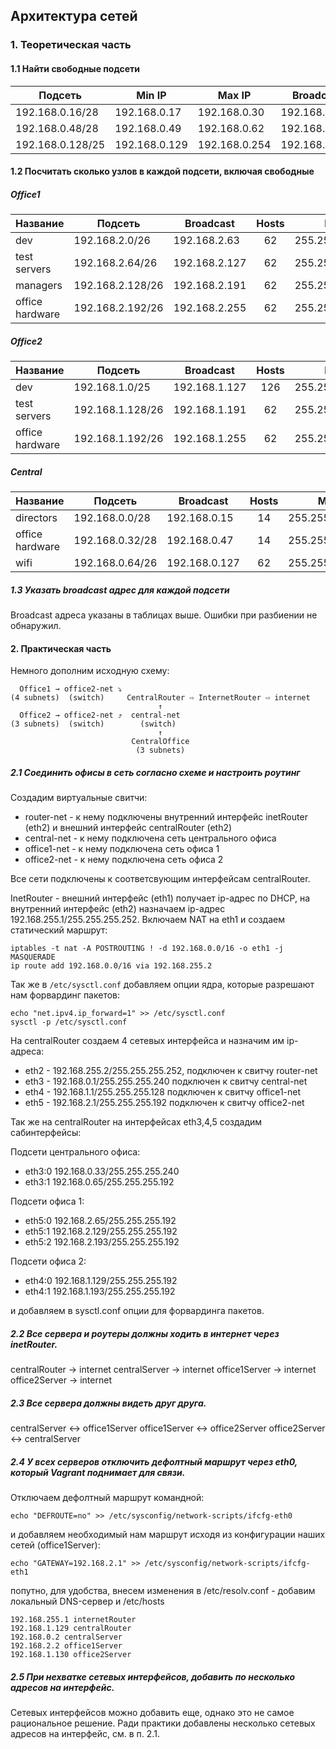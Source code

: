 ## Архитектура сетей

### 1. Теоретическая часть

#### 1.1 Найти свободные подсети

|Подсеть|Min IP|Max IP|Broadcast|Hosts|Mask|
|---|---|---|---|:---:|---|
|192.168.0.16/28|192.168.0.17|192.168.0.30|192.168.0.31|14|255.255.255.240|
|192.168.0.48/28|192.168.0.49|192.168.0.62|192.168.0.63|14|255.255.255.240|
|192.168.0.128/25|192.168.0.129|192.168.0.254|192.168.0.254|126|255.255.255.128|

#### 1.2 Посчитать сколько узлов в каждой подсети, включая свободные

##### Office1

|Название|Подсеть|Broadcast|Hosts|Mask|
|---|---|---|:---:|---|
|dev|192.168.2.0/26|192.168.2.63|62|255.255.255.192|
|test servers|192.168.2.64/26|192.168.2.127|62|255.255.255.192|
|managers|192.168.2.128/26|192.168.2.191|62|255.255.255.192|
|office hardware|192.168.2.192/26|192.168.2.255|62|255.255.255.192|

##### Office2

|Название|Подсеть|Broadcast|Hosts|Mask|
|---|---|---|:---:|---|
|dev|192.168.1.0/25|192.168.1.127|126|255.255.255.128|
|test servers|192.168.1.128/26|192.168.1.191|62|255.255.255.192|
|office hardware|192.168.1.192/26|192.168.1.255|62|255.255.255.192|


##### Central

|Название|Подсеть|Broadcast|Hosts|Mask|
|---|---|---|:---:|---|
|directors|192.168.0.0/28|192.168.0.15|14|255.255.255.240|
|office hardware|192.168.0.32/28|192.168.0.47|14|255.255.255.240|
|wifi|192.168.0.64/26|192.168.0.127|62|255.255.255.192|


##### 1.3 Указать broadcast адрес для каждой подсети

Broadcast адреса указаны в таблицах выше. Ошибки при разбиении не обнаружил.

#### 2. Практическая часть

Немного дополним исходную схему:

```sequence
  Office1 → office2-net ⤵
(4 subnets)  (switch)     CentralRouter ⇨ InternetRouter ⇨ internet
                                 ↑
  Office2 → office2-net ⤴  central-net    
(3 subnets)  (switch)        (switch)
                                 ↑
                           CentralOffice
                            (3 subnets)
```


##### 2.1 Соединить офисы в сеть согласно схеме и настроить роутинг

Создадим виртуальные свитчи:

- router-net - к нему подключены внутренний интерфейс inetRouter (eth2) и внешний интерфейс centralRouter (eth2)
- central-net - к нему подключена сеть центрального офиса
- office1-net - к нему подключена сеть офиса 1
- office2-net - к нему подключена сеть офиса 2

Все сети подключены к соответсвующим интерфейсам centralRouter.

InetRouter - внешний интерфейс (eth1) получает ip-адрес по DHCP, на внутренний интерфейс (eth2) назначаем ip-адрес 192.168.255.1/255.255.255.252. Включаем NAT на eth1 и создаем статический маршрут: 

```
iptables -t nat -A POSTROUTING ! -d 192.168.0.0/16 -o eth1 -j MASQUERADE
ip route add 192.168.0.0/16 via 192.168.255.2
```

Так же в `/etc/sysctl.conf` добавляем опции ядра, которые разрешают нам форвардинг пакетов:

```
echo "net.ipv4.ip_forward=1" >> /etc/sysctl.conf
sysctl -p /etc/sysctl.conf
```

На centralRouter создаем 4 сетевых интерфейса и назначим им ip-адреса:

- eth2 - 192.168.255.2/255.255.255.252, подключен к свитчу router-net
- eth3 - 192.168.0.1/255.255.255.240 подключен к свитчу central-net
- eth4 - 192.168.1.1/255.255.255.128 подключен к свитчу office1-net
- eth5 - 192.168.2.1/255.255.255.192 подключен к свитчу office2-net

Так же на centralRouter на интерфейсах eth3,4,5 создадим сабинтерфейсы:

Подсети центрального офиса:
- eth3:0 192.168.0.33/255.255.255.240
- eth3:1 192.168.0.65/255.255.255.192

Подсети офиса 1:
- eth5:0 192.168.2.65/255.255.255.192
- eth5:1 192.168.2.129/255.255.255.192
- eth5:2 192.168.2.193/255.255.255.192

Подсети офиса 2:
- eth4:0 192.168.1.129/255.255.255.192
- eth4:1 192.168.1.193/255.255.255.192

и добавляем в sysctl.conf опции для форвардинга пакетов.

##### 2.2 Все сервера и роутеры должны ходить в интернет через inetRouter.

centralRouter -> internet
centralServer -> internet
office1Server -> internet
office2Server -> internet

##### 2.3 Все сервера должны видеть друг друга.

centralServer <-> office1Server
office1Server <-> office2Server
office2Server <-> centralServer

##### 2.4 У всех серверов отключить дефолтный маршрут через eth0, который Vagrant поднимает для связи.

Отключаем дефолтный маршрут командной:

```
echo "DEFROUTE=no" >> /etc/sysconfig/network-scripts/ifcfg-eth0 
```

и добавляем необходимый нам маршрут исходя из конфигурации наших сетей (office1Server):

```
echo "GATEWAY=192.168.2.1" >> /etc/sysconfig/network-scripts/ifcfg-eth1
```

попутно, для удобства, внесем изменения в /etc/resolv.conf - добавим локальный DNS-сервер и /etc/hosts

```
192.168.255.1 internetRouter
192.168.1.129 centralRouter
192.168.0.2 centralServer
192.168.2.2 office1Server
192.168.1.130 office2Server
```

##### 2.5 При нехватке сетевых интерфейсов, добавить по несколько адресов на интерфейс.

Сетевых интерфейсов можно добавить еще, однако это не самое рациональное решение. Ради практики добавлены несколько сетевых адресов на интерфейс, см. в п. 2.1.

